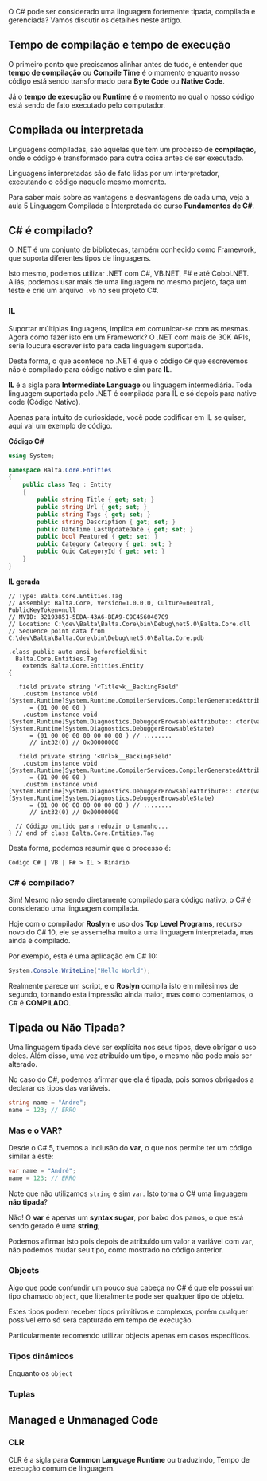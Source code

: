 O C# pode ser considerado uma linguagem fortemente tipada, compilada e gerenciada? Vamos discutir os detalhes neste artigo.

## Tempo de compilação e tempo de execução
O primeiro ponto que precisamos alinhar antes de tudo, é entender que **tempo de compilação** ou **Compile Time** é o momento enquanto nosso código está sendo transformado para **Byte Code** ou **Native Code**.

Já o **tempo de execução** ou **Runtime** é o momento no qual o nosso código está sendo de fato executado pelo computador.

## Compilada ou interpretada
Linguagens compiladas, são aquelas que tem um processo de **compilação**, onde o código é transformado para outra coisa antes de ser executado.

Linguagens interpretadas são de fato lidas por um interpretador, executando o código naquele mesmo momento.

Para saber mais sobre as vantagens e desvantagens de cada uma, veja a aula 5 Linguagem Compilada e Interpretada do curso **Fundamentos de C#**.

## C# é compilado?
O .NET é um conjunto de bibliotecas, também conhecido como Framework, que suporta diferentes tipos de linguagens.

Isto mesmo, podemos utilizar .NET com C#, VB.NET, F# e até Cobol.NET. Aliás, podemos usar mais de uma linguagem no mesmo projeto, faça um teste e crie um arquivo `.vb` no seu projeto C#.

### IL
Suportar múltiplas linguagens, implica em comunicar-se com as mesmas. Agora como fazer isto em um Framework? O .NET com mais de 30K APIs, seria loucura escrever isto para cada linguagem suportada.

Desta forma, o que acontece no .NET é que o código `C#` que escrevemos não é compilado para código nativo e sim para **IL**.

**IL** é a sigla para **Intermediate Language** ou linguagem intermediária. Toda linguagem suportada pelo .NET é compilada para IL e só depois para native code (Código Nativo).

Apenas para intuito de curiosidade, você pode codificar em IL se quiser, aqui vai um exemplo de código.

**Código C#**
```csharp
using System;

namespace Balta.Core.Entities
{
    public class Tag : Entity
    {
        public string Title { get; set; }
        public string Url { get; set; }
        public string Tags { get; set; }
        public string Description { get; set; }
        public DateTime LastUpdateDate { get; set; }
        public bool Featured { get; set; }
        public Category Category { get; set; }
        public Guid CategoryId { get; set; }
    }
}
```

**IL gerada**
```
// Type: Balta.Core.Entities.Tag 
// Assembly: Balta.Core, Version=1.0.0.0, Culture=neutral, PublicKeyToken=null
// MVID: 32193851-5EDA-43A6-BEA9-C9C4560407C9
// Location: C:\dev\Balta\Balta.Core\bin\Debug\net5.0\Balta.Core.dll
// Sequence point data from C:\dev\Balta\Balta.Core\bin\Debug\net5.0\Balta.Core.pdb

.class public auto ansi beforefieldinit
  Balta.Core.Entities.Tag
    extends Balta.Core.Entities.Entity
{

  .field private string '<Title>k__BackingField'
    .custom instance void [System.Runtime]System.Runtime.CompilerServices.CompilerGeneratedAttribute::.ctor()
      = (01 00 00 00 )
    .custom instance void [System.Runtime]System.Diagnostics.DebuggerBrowsableAttribute::.ctor(valuetype [System.Runtime]System.Diagnostics.DebuggerBrowsableState)
      = (01 00 00 00 00 00 00 00 ) // ........
      // int32(0) // 0x00000000

  .field private string '<Url>k__BackingField'
    .custom instance void [System.Runtime]System.Runtime.CompilerServices.CompilerGeneratedAttribute::.ctor()
      = (01 00 00 00 )
    .custom instance void [System.Runtime]System.Diagnostics.DebuggerBrowsableAttribute::.ctor(valuetype [System.Runtime]System.Diagnostics.DebuggerBrowsableState)
      = (01 00 00 00 00 00 00 00 ) // ........
      // int32(0) // 0x00000000

  // Código omitido para reduzir o tamanho...
} // end of class Balta.Core.Entities.Tag

```

Desta forma, podemos resumir que o processo é:
```
Código C# | VB | F# > IL > Binário
```

### C# é compilado?
Sim! Mesmo não sendo diretamente compilado para código nativo, o C# é considerado uma linguagem compilada.

Hoje com o compilador **Roslyn** e uso dos **Top Level Programs**, recurso novo do C# 10, ele se assemelha muito a uma linguagem interpretada, mas ainda é compilado.

Por exemplo, esta é uma aplicação em C# 10:

```csharp
System.Console.WriteLine("Hello World");
```

Realmente parece um script, e o **Roslyn** compila isto em milésimos de segundo, tornando esta impressão ainda maior, mas como comentamos, o C# é **COMPILADO**.

## Tipada ou Não Tipada?
Uma linguagem tipada deve ser explícita nos seus tipos, deve obrigar o uso deles. Além disso, uma vez atribuído um tipo, o mesmo não pode mais ser alterado.

No caso do C#, podemos afirmar que ela é tipada, pois somos obrigados a declarar os tipos das variáveis.

```csharp
string name = "Andre";
name = 123; // ERRO
```

### Mas e o VAR?
Desde o C# 5, tivemos a inclusão do **var**, o que nos permite ter um código similar a este:

```csharp
var name = "André";
name = 123; // ERRO
```

Note que não utilizamos `string` e sim `var`. Isto torna o C# uma linguagem **não tipada**?

Não! O **var** é apenas um **syntax sugar**, por baixo dos panos, o que está sendo gerado é uma **string**;

Podemos afirmar isto pois depois de atribuído um valor a variável com `var`, não podemos mudar seu tipo, como mostrado no código anterior.

### Objects
Algo que pode confundir um pouco sua cabeça no C# é que ele possui um tipo chamado `object`, que literalmente pode ser qualquer tipo de objeto.

Estes tipos podem receber tipos primitivos e complexos, porém qualquer possível erro só será capturado em tempo de execução.

Particularmente recomendo utilizar objects apenas em casos específicos.

### Tipos dinâmicos

Enquanto os `object`

### Tuplas

## Managed e Unmanaged Code

### CLR
CLR é a sigla para **Common Language Runtime** ou traduzindo, Tempo de execução comum de linguagem.
